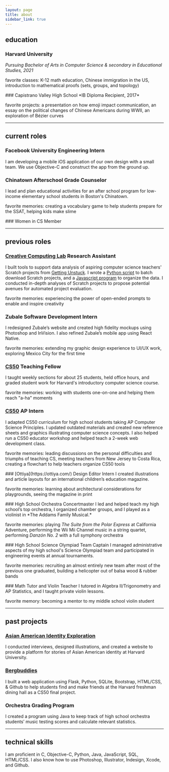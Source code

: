 ```yaml
---
layout: page
title: about
sidebar_link: true
---
```


## education
### Harvard University
*Pursuing Bachelor of Arts in Computer Science & secondary in Educational Studies, 2021*
<p class="message">
  favorite classes: K-12 math education, Chinese immigration in the US, introduction to mathematical proofs (sets, groups, and topology)
</p>
### Capistrano Valley High School
*IB Diploma Recipient, 2017*
<p class="message">
  favorite projects: a presentation on how emoji impact communication, an essay on the political changes of Chinese Americans during WWII, an exploration of B&eacute;zier curves
</p>

---

## current roles
### Facebook University Engineering Intern
I am developing a mobile iOS application of our own design with a small team. We use Objective-C and construct the app from the ground up.

### Chinatown Afterschool Grade Counselor
I lead and plan educational activities for an after school program for low-income elementary school students in Boston's Chinatown.
<p class="message">
  favorite memories: creating a vocabulary game to help students prepare for the SSAT, helping kids make slime
</p>
### Women in CS Member

---

## previous roles
### [Creative Computing Lab](http://creativecomputing.gse.harvard.edu/guide/) Research Assistant
I built tools to support data analysis of aspiring computer science teachers' Scratch projects from [Getting Unstuck](https://gettingunstuck.gse.harvard.edu/). I wrote a [Python script](https://github.com/ehhong/scratch-studio-scrape) to batch download Scratch projects, and a [Javascript program](https://github.com/ehhong/scratch-csv) to organize the data. I conducted in-depth analyses of Scratch projects to propose potential avenues for automated project evaluation.
<p class="message">
  favorite memories: experiencing the power of open-ended prompts to enable and inspire creativity
</p>

### Zubale Software Development Intern
I redesigned Zubale’s website and created high fidelity mockups using Photoshop and InVision. I also refined Zubale’s mobile app using React Native.
<p class="message">
  favorite memories: extending my graphic design experience to UI/UX work, exploring Mexico City for the first time
</p>

### [CS50](https://cs50.harvard.edu/) Teaching Fellow
I taught weekly sections for about 25 students, held office hours, and graded student work for Harvard's introductory computer science course.
<p class="message">
  favorite memories: working with students one-on-one and helping them reach "a-ha" moments
</p>

### [CS50](https://cs50.harvard.edu/) AP Intern
I adapted CS50 curriculum for high school students taking AP Computer Science Principles. I updated outdated materials and created new reference sheets and graphics illustrating computer science concepts. I also helped run a CS50 educator workshop and helped teach a 2-week web development class.
<p class="message">
  favorite memories: leading discussions on the personal difficulties and triumphs of teaching CS, meeting teachers from New Jersey to Costa Rica, creating a flowchart to help teachers organize CS50 tools
</p>
### [Ottiya](https://ottiya.com/) Design Editor Intern
I created illustrations and article layouts for an international children’s education magazine.
<p class="message">
  favorite memories: learning about architectural considerations for playgrounds, seeing the magazine in print
</p>
### High School Orchestra Concertmaster
I led and helped teach my high school’s top orchestra, I organized chamber groups, and I played as a violinist in *The Addams Family Musical.*
<p class="message">
  favorite memories: playing <em>The Suite from the Polar Express</em> at California Adventure, performing the Wii Mii Channel music in a string quartet, performing <em>Danz&oacute;n No. 2</em> with a full symphony orchestra
</p>
### High School Science Olympiad Team Captain
I managed administrative aspects of my high school's Science Olympiad team and participated in engineering events at annual tournaments.
<p class="message">
  favorite memories: recruiting an almost entirely new team after most of the previous one graduated, building a helicopter out of balsa wood & rubber bands
</p>
### Math Tutor and Violin Teacher
I tutored in Algebra II/Trigonometry and AP Statistics, and I taught private violin lessons.
<p class="message">
  favorite memory: becoming a mentor to my middle school violin student
</p>

---

## past projects
### [Asian American Identity Exploration](https://ehhong.github.io/identityexploration/)
I conducted interviews, designed illustrations, and created a website to provide a platform for stories of Asian American identity at Harvard University.

### [Bergbuddies](https://github.com/ehhong/bergbuddies)
I built a web application using Flask, Python, SQLite, Bootstrap, HTML/CSS, & Github to help
students find and make friends at the Harvard freshman dining hall as a CS50 final project.
### Orchestra Grading Program
I created a program using Java to keep track of high school orchestra students’ music testing
scores and calculate relevant statistics.

---

## technical skills
I am proficient in C, Objective-C, Python, Java, JavaScript, SQL, HTML/CSS. I also know how to use Photoshop, Illustrator, Indesign, Xcode, and Github.
